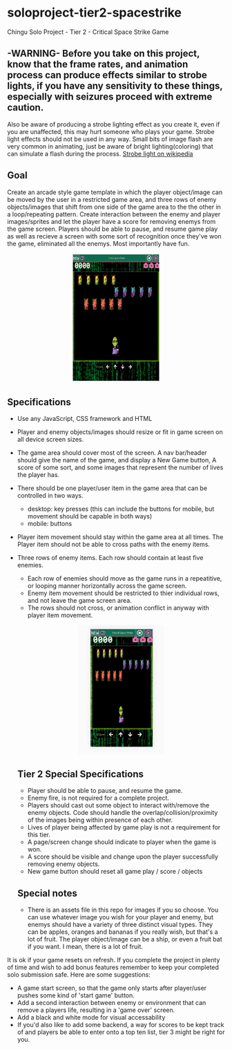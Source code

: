 # soloproject-tier2-spacestrike
Chingu Solo Project - Tier 2 - Critical Space Strike Game


## -WARNING- Before you take on this project, know that the frame rates, and animation process can produce effects similar to strobe lights,  if you have any sensitivity to these things, especially with seizures proceed with extreme caution.
Also be aware of producing a strobe lighting effect as you create it, even if you are unaffected, this may hurt someone who plays your game. Strobe light effects should not be used in any way.  Small bits of image flash are very common in animating, just be aware of bright lighting(coloring) that can simulate a flash during the process. 
[Strobe light on wikipedia](https://en.wikipedia.org/wiki/Strobe_light)


## Goal
Create an arcade style game template in which the player object/image can be moved by the user in a restricted game area, and three rows of enemy objects/images that shift from one side of the game area to the the other in a loop/repeating pattern. Create interaction between the enemy and player images/sprites and let the player have a score for removing enemys from the game screen. Players should be able to pause, and resume game play as well as recieve a screen with some sort of recognition once they've won the game, eliminated all the enemys. 
Most importantly have fun.

<p align="center">
  
<img src="images/CSS-2v2.gif" width="200" height="300"/>

  </p>

## Specifications
* Use any JavaScript, CSS framework and HTML
* Player and enemy objects/images should resize or fit in game screen on all device screen sizes. 
* The game area should cover most of the screen.  A nav bar/header should give the name of the game, and display a New Game button, A score of some sort, and some images that represent the number of lives the player has.
* There should be one player/user item in the game area that can be controlled in two ways.  
  - desktop: key presses (this can include the buttons for mobile, but movement should be capable in both ways)
  - mobile: buttons
* Player item movement should stay within the game area at all times. The Player item should not be able to cross paths with the enemy items.
* Three rows of enemy items. Each row should contain at least five enemies.
  - Each row of enemies should move as the game runs in a repeatitive, or looping manner horizontally across the game screen.
  - Enemy item movement should be restricted to thier individual rows, and not leave the game screen area. 
  - The rows should not cross, or animation conflict in anyway with player item movement.
  <p align="center">
  <img src="images/mobile_CSS2.JPG" width="200" height="300"/>
  </p>
  
  ## Tier 2 Special Specifications
  * Player should be able to pause, and resume the game. 
  * Enemy fire, is not required for a complete project.
  * Players should cast out some object to interact with/remove the enemy objects. Code should handle the overlap/collision/proximity of the images being within presence of each other.  
  * Lives of player being affected by game play is not a requirement for this tier. 
  * A page/screen change should indicate to player when the game is won.
  * A score should be visible and change upon the player successfully removing enemy objects.
  * New game button should reset all game play / score / objects
  
  ## Special notes
  * There is an assets file in this repo for images if you so choose.  You can use whatever image you wish for your player and enemy, but enemys should have a variety of three distinct visual types.  They can be apples, oranges and bananas if you really wish, but that's a lot of fruit. The player object/image can be a ship, or even a fruit bat if you want.  I mean, there is a lot of fruit. 
  
 It is ok if your game resets on refresh.  If you complete the project in plenty of time and wish to add bonus features remember to keep your completed solo submission safe. Here are some suggestions:
 
 - A game start screen, so that the game only starts after player/user pushes some kind of 'start game' button.
 - Add a second interaction between enemy or environment that can remove a players life, resulting in a 'game over' screen.
 - Add a black and white mode for visual accessability
 - If you'd also like to add some backend, a way for scores to be kept track of and players be able to enter onto a top ten list, tier 3 might be right for you.  


